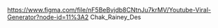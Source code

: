 https://www.figma.com/file/nF5BeBvjdb8CNtnJu7krMV/Youtube-Viral-Generator?node-id=11%3A2
Chak_Rainey_Des

